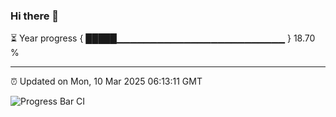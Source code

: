 ### Hi there 👋

⏳ Year progress { █████▁▁▁▁▁▁▁▁▁▁▁▁▁▁▁▁▁▁▁▁▁▁▁▁▁ } 18.70 %

---

⏰ Updated on Mon, 10 Mar 2025 06:13:11 GMT

![Progress Bar CI](https://github.com/Shyam-Makwana/GitHub-Actions-Demo/workflows/Progress%20Bar%20CI/badge.svg)
